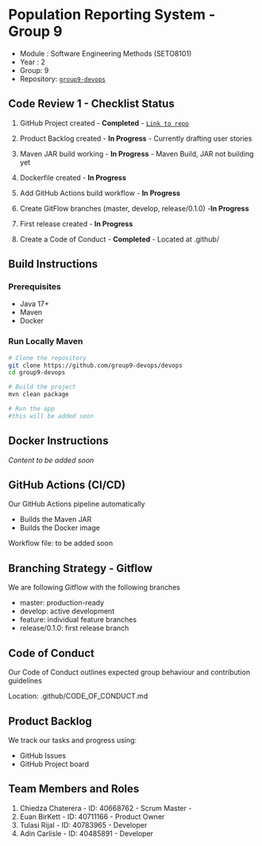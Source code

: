 # Population Reporting System - Group 9

- Module : Software Engineering Methods (SETO8101)
- Year : 2
- Group: 9
- Repository: [`group9-devops`](https://github.com/group9-devops/devops)

## Code Review 1 - Checklist Status

1. GitHub Project created - **Completed** - [`Link to repo`](https://github.com/group9-devops/devops)

2. Product Backlog created - **In Progress** - Currently drafting user stories

3. Maven JAR build working - **In Progress** - Maven Build, JAR not building yet

4. Dockerfile created - **In Progress**

5. Add GitHub Actions build workflow - **In Progress**

6. Create GitFlow branches (master, develop, release/0.1.0) -**In Progress**

7. First release created - **In Progress**

8. Create a Code of Conduct - **Completed** - Located at .github/

## Build Instructions

### Prerequisites

- Java 17+
- Maven
- Docker

### Run Locally Maven

```bash
# Clone the repository
git clone https://github.com/group9-devops/devops
cd group9-devops

# Build the project
mvn clean package

# Run the app
#this will be added soon

```

## Docker Instructions

_Content to be added soon_

## GitHub Actions (CI/CD)

Our GitHub Actions pipeline automatically

- Builds the Maven JAR
- Builds the Docker image

Workflow file: to be added soon

## Branching Strategy - Gitflow

We are following Gitflow with the following branches
- master: production-ready
- develop: active development
- feature: individual feature branches
- release/0.1.0: first release branch

## Code of Conduct

Our Code of Conduct outlines expected group behaviour and contribution guidelines

Location: .github/CODE_OF_CONDUCT.md

## Product Backlog

We track our tasks and progress using:

- GitHub Issues
- GitHub Project board

## Team Members and Roles

1. Chiedza Chaterera - ID: 40668762 - Scrum Master - 
2. Euan BirKett - ID: 40711166  - Product Owner
3. Tulasi Rijal - ID: 40783965 - Developer
4. Adin Carlisle - ID: 40485891 - Developer



